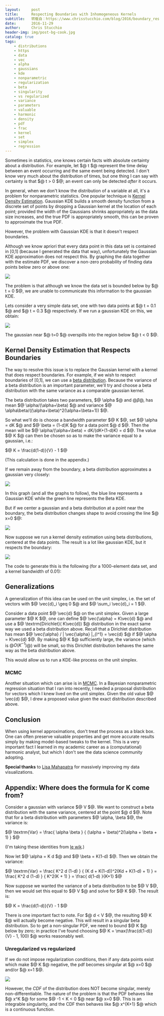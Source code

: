 ```yaml
---
layout:     post
title:      Respecting Boundaries with Inhomogeneous Kernels
subtitle:   转载自：https://www.chrisstucchio.com/blog/2016/boundary_respecting_kernels.html?utm_medium=rss&utm_source=rss&utm_campaign=rss
date:       2016-11-29
author:     Chris Stucchio
header-img: img/post-bg-cook.jpg
catalog: true
tags:
    - distributions
    - https
    - data
    - vec
    - alpha
    - gaussians
    - kde
    - nonparametric
    - regularization
    - beta
    - singularity
    - vs regularized
    - variance
    - parameters
    - valuable
    - harmonic
    - density
    - pdf
    - frac
    - kernel
    - set
    - simplex
    - regression
---
```


Sometimes in statistics, one knows certain facts with absolute certainty about a distribution. For example, let $@ t $@ represent the time delay between an event occurring and the same event being detected. I don't know very much about the distribution of times, but one thing I can say with certainty is that $@ t > 0 $@; an event can only be detected *after* it occurs.

In general, when we don't know the distribution of a variable at all, it's a problem for nonparametric statistics. One popular technique is [Kernel Density Estimation](https://en.wikipedia.org/wiki/Kernel_density_estimation). Gaussian KDE builds a smooth density function from a discrete set of points by dropping a Gaussian kernel at the location of each point; provided the width of the Gaussians shrinks appropriately as the data size increases, and the true PDF is appropriately smooth, this can be proven to approximate the true PDF.

However, the problem with Gaussian KDE is that it doesn't respect boundaries.

Although we know apriori that every data point in this data set is contained in [0,1] (because I generated the data that way), unfortunately the Gaussian KDE approximation does not respect this. By graphing the data together with the estimate PDF, we discover a non-zero probability of finding data points below zero or above one:

![](https://www.chrisstucchio.com/blog_media/2016/boundary_respecting_kernels/gaussian_kernel_smoothing.png)


The problem is that although we know the data set is bounded below by $@ t = 0 $@, we are unable to communicate this information to the gaussian KDE.

Lets consider a very simple data set, one with two data points at $@ t = 0.1 $@ and $@ t = 0.3 $@ respectively. If we run a gaussian KDE on this, we obtain:

![](https://www.chrisstucchio.com/blog_media/2016/boundary_respecting_kernels/simple_kde.png)


The gaussian near $@ t=0 $@ overspills into the region below $@ t < 0 $@.

## Kernel Density Estimation that Respects Boundaries

The way to resolve this issue is to replace the Gaussian kernel with a kernel that does respect boundaries. For example, if we wish to respect boundaries of [0,1], we can use a [beta distribution](https://en.wikipedia.org/wiki/Beta_distribution). Because the variance of a beta distribution is an important parameter, we'll try and choose a beta distribution with the same variance as a comparable gaussian kernel.

The beta distribution takes two parameters, $@ \alpha $@ and $@ \beta$@, has mean $@ \alpha/(\alpha+\beta) $@ and variance $@ \alpha\beta/((\alpha+\beta)^2(\alpha+\beta+1)) $@.

So what we'll do is choose a bandwidth parameter $@ K $@, set $@ \alpha = dK $@ and $@ \beta = (1-d)K $@ for a data point $@ d $@. Then the mean will be $@ \alpha/(\alpha+\beta) = dK/(dK+(1-d)K) = d $@. The value $@ K $@ can then be chosen so as to make the variance equal to a gaussian, i.e.:

$@
K = \frac{d(1-d)}{V} - 1
$@

(This calculation is done in the appendix.)

If we remain away from the boundary, a beta distribution approximates a gaussian very closely:

![](https://www.chrisstucchio.com/blog_media/2016/boundary_respecting_kernels/beta_approx1.png)


In this graph (and all the graphs to follow), the blue line represents a Gaussian KDE while the green line represents the Beta KDE.

But if we center a gaussian and a beta distribution at a point near the boundary, the beta distribution changes shape to avoid crossing the line $@ x=0 $@:

![](https://www.chrisstucchio.com/blog_media/2016/boundary_respecting_kernels/beta_approx2.png)


Now suppose we run a kernel density estimation using beta distributions, centered at the data points. The result is a lot like gaussian KDE, but it respects the boundary:

![](https://www.chrisstucchio.com/blog_media/2016/boundary_respecting_kernels/beta_kde.png)


The code to generate this is the following (for a 1000-element data set, and a kernel bandwidth of 0.01):

## Generalizations

A generalization of this idea can be used on the unit simplex, i.e. the set of vectors with $@ \vec{d}_i \geq 0 $@ and $@ \sum_i \vec{d}_i = 1 $@.

Consider a data point $@ \vec{d} $@ on the unit simplex. Given a large parameter $@ K $@, one can define $@ \vec{\alpha} = K\vec{d} $@ and use a $@ \textrm{Dirichlet}( K\vec{d}) $@ distribution in the exact same way we used a beta distribution above. Recall that a Dirichlet distribution has mean $@ \vec{\alpha} / | \vec{\alpha} |_{l^1} = \vec{d} $@ if $@ \alpha = K\vec{d} $@. By making $@ K $@ sufficiently large, the variance (which is $@O(K^{-1})$@) will be small, so this Dirichlet distribution behaves the same way as the beta distribution above.

This would allow us to run a KDE-like process on the unit simplex.

### MCMC

Another situation which can arise is in [MCMC](https://en.wikipedia.org/wiki/Metropolis%E2%80%93Hastings_algorithm). In a Bayesian nonparametric regression situation that I ran into recently, I needed a proposal distribution for vectors which I knew lived on the unit simplex. Given the old value $@ \vec{d} $@, I drew a proposed value given the exact distribution described above.

## Conclusion

When using kernel approximations, don't treat the process as a black box. One can often preserve valuable properties and get more accurate results simply by making model-based tweaks to the kernel. This is a very important fact I learned in my academic career as a (computational) harmonic analyst, but which I don't see the data science community adopting.

**Special thanks** to [Lisa Mahapatra](http://lisamahapatra.com/) for massively improving my data visualizations.

## Appendix: Where does the formula for K come from?

Consider a gaussian with variance $@ V $@. We want to construct a beta distribution with the same variance, centered at the point $@ d $@. Note that for a beta distribution with parameters $@ \alpha, \beta $@, the variance is:

$@
\textrm{Var} = \frac{ \alpha \beta } { (\alpha + \beta)^2(\alpha + \beta + 1) }
$@

(I'm taking these identities from [le wik](https://en.wikipedia.org/wiki/Beta_distribution).)

Now let $@ \alpha = K d $@ and $@ \beta = K(1-d) $@. Then we obtain the variance:

$@
\textrm{Var} = \frac{ K^2 d (1-d) } { (K d + K(1-d))^2(Kd + K(1-d) + 1) } = \frac{ K^2 d (1-d) } { K^2(K + 1) } = \frac{ d(1-d) }{K+1}
$@

Now suppose we wanted the variance of a beta distribution to be $@ V $@, then we would set this equal to $@ V $@ and solve for $@ K $@. The result is:

$@
K = \frac{d(1-d)}{V} - 1
$@

There is one important fact to note. For $@ d < V $@, the resulting $@ K $@ will actually become negative. This will result in a singular beta distribution. So to get a non-singular PDF, we need to bound $@ K $@ below by zero; in practice I've found choosing $@ K = \max(\frac{d(1-d)}{V} - 1, 100) $@ works reasonably well.

### Unregularized vs regularized

If we do not impose regularization conditions, then if any data points exist which make $@ K $@ negative, the pdf becomes singular at $@ x=0 $@ and/or $@ x=1 $@.

![](https://www.chrisstucchio.com/blog_media/2016/boundary_respecting_kernels/gaussian_unregularized.png)


However, the *CDF* of the distribution does NOT become singular, merely non-differentiable. The nature of the problem is that the PDF behaves like $@ x^K $@ for some $@ -1 < K < 0 $@ near $@ x=0 $@. This is an integrable singularity, and the CDF then behaves like $@ x^{K+1} $@ which is a continuous function.
